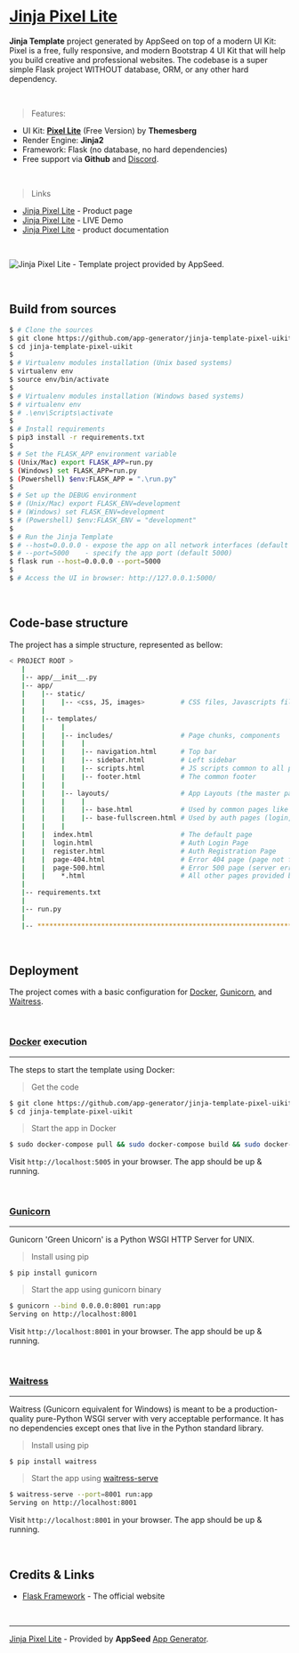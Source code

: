 # [Jinja Pixel Lite](https://appseed.us/jinja-template/jinja-template-pixel-uikit)

**Jinja Template** project generated by AppSeed on top of a modern UI Kit: Pixel is a free, fully responsive, and modern Bootstrap 4 UI Kit that will help you build creative and professional websites. The codebase is a super simple Flask project WITHOUT database, ORM, or any other hard dependency. 

<br />

> Features:

- UI Kit: **[Pixel Lite](https://docs.appseed.us/content/bootstrap-template/pixel-lite-template)** (Free Version) by **Themesberg**
- Render Engine: **Jinja2**
- Framework: Flask (no database, no hard dependencies)
- Free support via **Github** and [Discord](https://discord.gg/fZC6hup).

<br />

> Links

- [Jinja Pixel Lite](https://appseed.us/jinja-template/jinja-template-pixel-uikit) - Product page
- [Jinja Pixel Lite](https://jinja-pixel-lite.appseed-srv1.com/) - LIVE Demo
- [Jinja Pixel Lite](https://docs.appseed.us/products/jinja-templates/pixel-lite) - product documentation

<br />

![Jinja Pixel Lite - Template project provided by AppSeed.](https://raw.githubusercontent.com/app-generator/jinja-template-pixel-uikit/master/media/jinja-template-pixel-uikit-screen.png)

<br />

## Build from sources

```bash
$ # Clone the sources
$ git clone https://github.com/app-generator/jinja-template-pixel-uikit.git
$ cd jinja-template-pixel-uikit
$
$ # Virtualenv modules installation (Unix based systems)
$ virtualenv env
$ source env/bin/activate
$
$ # Virtualenv modules installation (Windows based systems)
$ # virtualenv env
$ # .\env\Scripts\activate
$
$ # Install requirements
$ pip3 install -r requirements.txt
$
$ # Set the FLASK_APP environment variable
$ (Unix/Mac) export FLASK_APP=run.py
$ (Windows) set FLASK_APP=run.py
$ (Powershell) $env:FLASK_APP = ".\run.py"
$
$ # Set up the DEBUG environment
$ # (Unix/Mac) export FLASK_ENV=development
$ # (Windows) set FLASK_ENV=development
$ # (Powershell) $env:FLASK_ENV = "development"
$
$ # Run the Jinja Template
$ # --host=0.0.0.0 - expose the app on all network interfaces (default 127.0.0.1)
$ # --port=5000    - specify the app port (default 5000)  
$ flask run --host=0.0.0.0 --port=5000
$
$ # Access the UI in browser: http://127.0.0.1:5000/
```

<br />

## Code-base structure

The project has a simple structure, represented as bellow:

```bash
< PROJECT ROOT >
   |
   |-- app/__init__.py
   |-- app/
   |    |-- static/
   |    |    |-- <css, JS, images>         # CSS files, Javascripts files
   |    |
   |    |-- templates/
   |    |    |
   |    |    |-- includes/                 # Page chunks, components
   |    |    |    |
   |    |    |    |-- navigation.html      # Top bar
   |    |    |    |-- sidebar.html         # Left sidebar
   |    |    |    |-- scripts.html         # JS scripts common to all pages
   |    |    |    |-- footer.html          # The common footer
   |    |    |
   |    |    |-- layouts/                  # App Layouts (the master pages)
   |    |    |    |
   |    |    |    |-- base.html            # Used by common pages like index, UI
   |    |    |    |-- base-fullscreen.html # Used by auth pages (login, register)
   |    |    |
   |    |  index.html                      # The default page
   |    |  login.html                      # Auth Login Page
   |    |  register.html                   # Auth Registration Page
   |    |  page-404.html                   # Error 404 page (page not found)
   |    |  page-500.html                   # Error 500 page (server error)
   |    |    *.html                        # All other pages provided by the UI Kit
   |
   |-- requirements.txt
   |
   |-- run.py
   |
   |-- ************************************************************************
```

<br />

## Deployment

The project comes with a basic configuration for [Docker](https://www.docker.com/), [Gunicorn](https://gunicorn.org/), and [Waitress](https://docs.pylonsproject.org/projects/waitress/en/stable/).

<br />

### [Docker](https://www.docker.com/) execution
---

The steps to start the template using Docker:

> Get the code

```bash
$ git clone https://github.com/app-generator/jinja-template-pixel-uikit.git
$ cd jinja-template-pixel-uikit
```

> Start the app in Docker

```bash
$ sudo docker-compose pull && sudo docker-compose build && sudo docker-compose up -d
```

Visit `http://localhost:5005` in your browser. The app should be up & running.

<br />

### [Gunicorn](https://gunicorn.org/)
---

Gunicorn 'Green Unicorn' is a Python WSGI HTTP Server for UNIX.

> Install using pip

```bash
$ pip install gunicorn
```
> Start the app using gunicorn binary

```bash
$ gunicorn --bind 0.0.0.0:8001 run:app
Serving on http://localhost:8001
```

Visit `http://localhost:8001` in your browser. The app should be up & running.

<br />

### [Waitress](https://docs.pylonsproject.org/projects/waitress/en/stable/)
---

Waitress (Gunicorn equivalent for Windows) is meant to be a production-quality pure-Python WSGI server with very acceptable performance. It has no dependencies except ones that live in the Python standard library.

> Install using pip

```bash
$ pip install waitress
```
> Start the app using [waitress-serve](https://docs.pylonsproject.org/projects/waitress/en/stable/runner.html)

```bash
$ waitress-serve --port=8001 run:app
Serving on http://localhost:8001
```

Visit `http://localhost:8001` in your browser. The app should be up & running.

<br />

## Credits & Links

- [Flask Framework](https://www.palletsprojects.com/p/flask/) - The official website

<br />

---
[Jinja Pixel Lite](https://appseed.us/jinja-template/jinja-template-pixel-uikit) - Provided by **AppSeed** [App Generator](https://appseed.us/app-generator).
